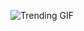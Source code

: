 
<!-- GIF_SECTION -->
![Trending GIF](https://media3.giphy.com/media/v1.Y2lkPThiYjIxNzcyNXB3c2ViN29uenRwbWxjMTFqM2s5dGJ2M3A5a21pZnByOTUyd2F4NSZlcD12MV9naWZzX3NlYXJjaCZjdD1n/l3q2zbskZp2j8wniE/giphy.gif)
<!-- END_GIF_SECTION -->
